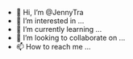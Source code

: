 - 👋 Hi, I’m @JennyTra
- 👀 I’m interested in ...
- 🌱 I’m currently learning ...
- 💞️ I’m looking to collaborate on ...
- 📫 How to reach me ...

<!---
JennyTra/JennyTra is a ✨ special ✨ repository because its `README.md` (this file) appears on your GitHub profile.
You can click the Preview link to take a look at your changes.
--->
